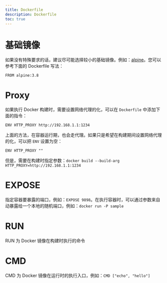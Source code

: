 ```yaml
---
title: Dockerfile
description: Dockerfile
toc: true
---
```


# 基础镜像

如果没有特殊要求的话，建议尽可能选择较小的基础镜像。例如：[alpine](https://hub.docker.com/_/alpine/)。您可以参考下面的 Dockerfile 写法：

`FROM alpine:3.8`

# Proxy

如果执行 Docker 构建时，需要设置网络代理的化，可以在 `Dockerfile` 中添加下面的指令：

`ENV HTTP_PROXY http://192.168.1.1:1234`

上面的方法，在容器运行期，也会走代理。如果只是希望在构建期间设置网络代理的化，可以把 `ENV` 设置为空：

`ENV HTTP_PROXY ""`

但是，需要在构建时指定参数：`docker build --build-arg HTTP_PROXY=http://192.168.1.1:1234`

# EXPOSE

指定容器要暴露的端口，例如：`EXPOSE 9898`。在执行容器时，可以通过参数来自动暴露给一个本地的随机端口，例如：`docker run -P sample`

# RUN

RUN 为 Docker 镜像在构建时执行的命令

# CMD

CMD 为 Docker 镜像在运行时的执行入口，例如：`CMD ["echo", "hello"]`